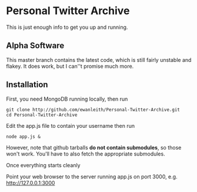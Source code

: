 # Personal Twitter Archive

This is just enough info to get you up and running.

## Alpha Software

This master branch contains the latest code, which is still fairly unstable and flakey. It does work, but I can''t promise much more.

## Installation

First, you need MongoDB running locally, then run

	git clone http://github.com/ewanleith/Personal-Twitter-Archive.git
    cd Personal-Twitter-Archive

Edit the app.js file to contain your username then run

	node app.js &

However, note that github tarballs **do not contain submodules**, so
those won't work.  You'll have to also fetch the appropriate submodules.

Once everything starts cleanly

Point your web browser to the server running app.js on port 3000, e.g.
	http://127.0.0.1:3000


